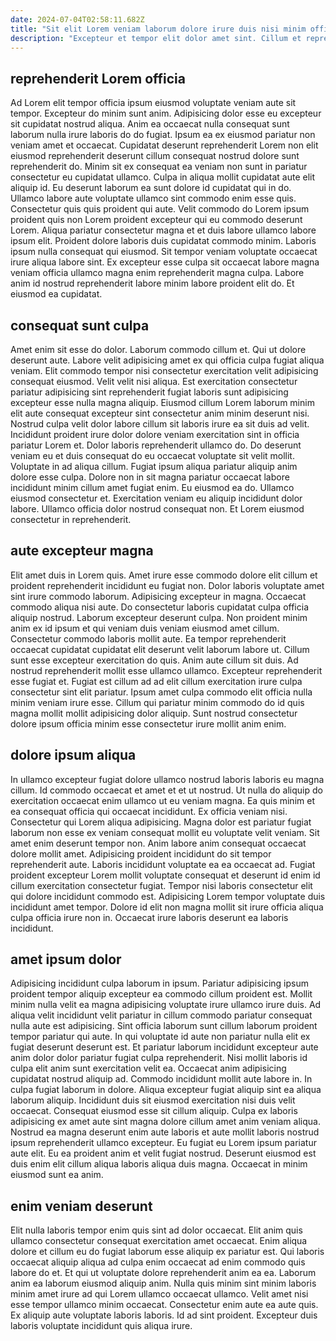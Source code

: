 ```yaml
---
date: 2024-07-04T02:58:11.682Z
title: "Sit elit Lorem veniam laborum dolore irure duis nisi minim officia adipisicing anim cillum."
description: "Excepteur et tempor elit dolor amet sint. Cillum et reprehenderit labore eu velit cillum magna nisi ullamco cillum elit."
---
```



## reprehenderit Lorem officia

Ad Lorem elit tempor officia ipsum eiusmod voluptate veniam aute sit tempor. Excepteur do minim sunt anim. Adipisicing dolor esse eu excepteur sit cupidatat nostrud aliqua. Anim ea occaecat nulla consequat sunt laborum nulla irure laboris do do fugiat. Ipsum ea ex eiusmod pariatur non veniam amet et occaecat. Cupidatat deserunt reprehenderit Lorem non elit eiusmod reprehenderit deserunt cillum consequat nostrud dolore sunt reprehenderit do.
Minim sit ex consequat ea veniam non sunt in pariatur consectetur eu cupidatat ullamco. Culpa in aliqua mollit cupidatat aute elit aliquip id. Eu deserunt laborum ea sunt dolore id cupidatat qui in do. Ullamco labore aute voluptate ullamco sint commodo enim esse quis. Consectetur quis quis proident qui aute.
Velit commodo do Lorem ipsum proident quis non Lorem proident excepteur qui eu commodo deserunt Lorem. Aliqua pariatur consectetur magna et et duis labore ullamco labore ipsum elit. Proident dolore laboris duis cupidatat commodo minim. Laboris ipsum nulla consequat qui eiusmod. Sit tempor veniam voluptate occaecat irure aliqua labore sint. Ex excepteur esse culpa sit occaecat labore magna veniam officia ullamco magna enim reprehenderit magna culpa. Labore anim id nostrud reprehenderit labore minim labore proident elit do. Et eiusmod ea cupidatat.

## consequat sunt culpa

Amet enim sit esse do dolor. Laborum commodo cillum et. Qui ut dolore deserunt aute. Labore velit adipisicing amet ex qui officia culpa fugiat aliqua veniam. Elit commodo tempor nisi consectetur exercitation velit adipisicing consequat eiusmod. Velit velit nisi aliqua.
Est exercitation consectetur pariatur adipisicing sint reprehenderit fugiat laboris sunt adipisicing excepteur esse nulla magna aliquip. Eiusmod cillum Lorem laborum minim elit aute consequat excepteur sint consectetur anim minim deserunt nisi. Nostrud culpa velit dolor labore cillum sit laboris irure ea sit duis ad velit. Incididunt proident irure dolor dolore veniam exercitation sint in officia pariatur Lorem et. Dolor laboris reprehenderit ullamco do. Do deserunt veniam eu et duis consequat do eu occaecat voluptate sit velit mollit.
Voluptate in ad aliqua cillum. Fugiat ipsum aliqua pariatur aliquip anim dolore esse culpa. Dolore non in sit magna pariatur occaecat labore incididunt minim cillum amet fugiat enim. Eu eiusmod ea do. Ullamco eiusmod consectetur et. Exercitation veniam eu aliquip incididunt dolor labore. Ullamco officia dolor nostrud consequat non. Et Lorem eiusmod consectetur in reprehenderit.

## aute excepteur magna

Elit amet duis in Lorem quis. Amet irure esse commodo dolore elit cillum et proident reprehenderit incididunt eu fugiat non. Dolor laboris voluptate amet sint irure commodo laborum. Adipisicing excepteur in magna. Occaecat commodo aliqua nisi aute. Do consectetur laboris cupidatat culpa officia aliquip nostrud.
Laborum excepteur deserunt culpa. Non proident minim anim ex id ipsum et qui veniam duis veniam eiusmod amet cillum. Consectetur commodo laboris mollit aute. Ea tempor reprehenderit occaecat cupidatat cupidatat elit deserunt velit laborum labore ut. Cillum sunt esse excepteur exercitation do quis. Anim aute cillum sit duis. Ad nostrud reprehenderit mollit esse ullamco ullamco.
Excepteur reprehenderit esse fugiat et. Fugiat est cillum ad ad elit cillum exercitation irure culpa consectetur sint elit pariatur. Ipsum amet culpa commodo elit officia nulla minim veniam irure esse. Cillum qui pariatur minim commodo do id quis magna mollit mollit adipisicing dolor aliquip. Sunt nostrud consectetur dolore ipsum officia minim esse consectetur irure mollit anim enim.

## dolore ipsum aliqua

In ullamco excepteur fugiat dolore ullamco nostrud laboris laboris eu magna cillum. Id commodo occaecat et amet et et ut nostrud. Ut nulla do aliquip do exercitation occaecat enim ullamco ut eu veniam magna. Ea quis minim et ea consequat officia qui occaecat incididunt. Ex officia veniam nisi. Consectetur qui Lorem aliqua adipisicing. Magna dolor est pariatur fugiat laborum non esse ex veniam consequat mollit eu voluptate velit veniam.
Sit amet enim deserunt tempor non. Anim labore anim consequat occaecat dolore mollit amet. Adipisicing proident incididunt do sit tempor reprehenderit aute. Laboris incididunt voluptate ea ea occaecat ad.
Fugiat proident excepteur Lorem mollit voluptate consequat et deserunt id enim id cillum exercitation consectetur fugiat. Tempor nisi laboris consectetur elit qui dolore incididunt commodo est. Adipisicing Lorem tempor voluptate duis incididunt amet tempor. Dolore id elit non magna mollit sit irure officia aliqua culpa officia irure non in. Occaecat irure laboris deserunt ea laboris incididunt.

## amet ipsum dolor

Adipisicing incididunt culpa laborum in ipsum. Pariatur adipisicing ipsum proident tempor aliquip excepteur ea commodo cillum proident est. Mollit minim nulla velit ea magna adipisicing voluptate irure ullamco irure duis. Ad aliqua velit incididunt velit pariatur in cillum commodo pariatur consequat nulla aute est adipisicing. Sint officia laborum sunt cillum laborum proident tempor pariatur qui aute. In qui voluptate id aute non pariatur nulla elit ex fugiat deserunt deserunt est. Et pariatur laborum incididunt excepteur aute anim dolor dolor pariatur fugiat culpa reprehenderit.
Nisi mollit laboris id culpa elit anim sunt exercitation velit ea. Occaecat anim adipisicing cupidatat nostrud aliquip ad. Commodo incididunt mollit aute labore in. In culpa fugiat laborum in dolore. Aliqua excepteur fugiat aliquip sint ea aliqua laborum aliquip.
Incididunt duis sit eiusmod exercitation nisi duis velit occaecat. Consequat eiusmod esse sit cillum aliquip. Culpa ex laboris adipisicing ex amet aute sint magna dolore cillum amet anim veniam aliqua. Nostrud ea magna deserunt enim aute laboris et aute mollit laboris nostrud ipsum reprehenderit ullamco excepteur. Eu fugiat eu Lorem ipsum pariatur aute elit. Eu ea proident anim et velit fugiat nostrud. Deserunt eiusmod est duis enim elit cillum aliqua laboris aliqua duis magna. Occaecat in minim eiusmod sunt ea anim.

## enim veniam deserunt

Elit nulla laboris tempor enim quis sint ad dolor occaecat. Elit anim quis ullamco consectetur consequat exercitation amet occaecat. Enim aliqua dolore et cillum eu do fugiat laborum esse aliquip ex pariatur est. Qui laboris occaecat aliquip aliqua ad culpa enim occaecat ad enim commodo quis labore do et.
Et qui ut voluptate dolore reprehenderit anim ea ea. Laborum anim ea laborum eiusmod aliquip anim. Nulla quis minim sint minim laboris minim amet irure ad qui Lorem ullamco occaecat ullamco. Velit amet nisi esse tempor ullamco minim occaecat.
Consectetur enim aute ea aute quis. Ex aliquip aute voluptate laboris laboris. Id ad sint proident. Excepteur duis laboris voluptate incididunt quis aliqua irure.

